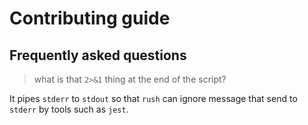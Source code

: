 # Contributing guide

## Frequently asked questions

> what is that `2>&1` thing at the end of the script?

It pipes `stderr` to `stdout` so that `rush` can ignore message that send to `stderr` by tools such as `jest`.
